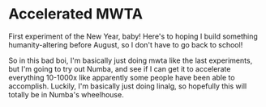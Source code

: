 # Accelerated MWTA

First experiment of the New Year, baby!  Here's to hoping I build something humanity-altering before August, so I don't have to go back to school!

So in this bad boi, I'm basically just doing mwta like the last experiments, but I'm going to try out Numba, and see if I can get it to accelerate everything 10-1000x like apparently some people have been able to accomplish.  Luckily, I'm basically just doing linalg, so hopefully this will totally be in Numba's wheelhouse.